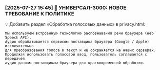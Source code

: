 
### [2025-07-27 15:45] 🔔 УНИВЕРСАЛ-3000: НОВОЕ ТРЕБОВАНИЕ К ПОЛИТИКЕ
💡 Добавить раздел «Обработка голосовых данных» в privacy.html:
```
Мы используем встроенную технологию распознавания речи браузера (Web Speech API).
Аудио обрабатывается сервисом поставщика браузера (Google / Apple) исключительно
для преобразования голоса в текст и не сохраняется на наших серверах.
Продолжая использовать голосовой ввод, пользователь соглашается с передачей
аудио данным поставщикам браузера для кратковременной обработки.
```